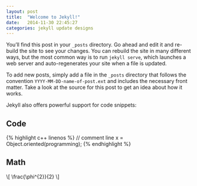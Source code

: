 ```yaml
---
layout: post
title:  "Welcome to Jekyll!"
date:   2014-11-30 22:45:27
categories: jekyll update designs
---
```


You’ll find this post in your `_posts` directory. Go ahead and edit it and re-build the site to see your changes. You can rebuild the site in many different ways, but the most common way is to run `jekyll serve`, which launches a web server and auto-regenerates your site when a file is updated.

To add new posts, simply add a file in the `_posts` directory that follows the convention `YYYY-MM-DD-name-of-post.ext` and includes the necessary front matter. Take a look at the source for this post to get an idea about how it works.

Jekyll also offers powerful support for code snippets:

## Code
{% highlight c++ linenos %}
// comment line
x = Object.oriented(programming);
{% endhighlight %}

## Math

\\[ \frac{\phi^{2}}{2} \\]


